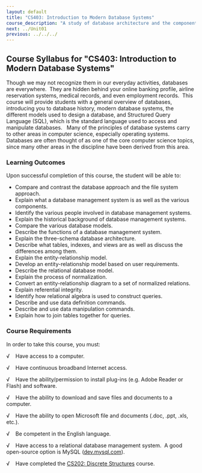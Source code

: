 ```yaml
---
layout: default
title: "CS403: Introduction to Modern Database Systems"
course_description: "A study of database architecture and the components used in implementation. Topics include using the Structured Query Language, file structures and access methods, database modeling, design, and user interface,components of database management systems, and information storage and retrieval."
next: ../Unit01
previous: ../../../
---
```

Course Syllabus for "CS403: Introduction to Modern Database Systems"
--------------------------------------------------------------------

Though we may not recognize them in our everyday activities, databases
are everywhere.  They are hidden behind your online banking profile,
airline reservation systems, medical records, and even employment
records.  This course will provide students with a general overview of
databases, introducing you to database history, modern database systems,
the different models used to design a database, and Structured Query
Language (SQL), which is the standard language used to access and
manipulate databases.   Many of the principles of database systems carry
to other areas in computer science, especially operating systems. 
Databases are often thought of as one of the core computer science
topics, since many other areas in the discipline have been derived from
this area.

### Learning Outcomes

Upon successful completion of this course, the student will be able
to:  
  

-   Compare and contrast the database approach and the file system
    approach.
-   Explain what a database management system is as well as the various
    components.
-   Identify the various people involved in database management systems.
-   Explain the historical background of database management systems.
-   Compare the various database models.
-   Describe the functions of a database management system.
-   Explain the three-schema database architecture.
-   Describe what tables, indexes, and views are as well as discuss the
    differences among them.
-   Explain the entity-relationship model.
-   Develop an entity-relationship model based on user requirements.
-   Describe the relational database model.
-   Explain the process of normalization.
-   Convert an entity-relationship diagram to a set of normalized
    relations.
-   Explain referential integrity.
-   Identify how relational algebra is used to construct queries.
-   Describe and use data definition commands.
-   Describe and use data manipulation commands.
-   Explain how to join tables together for queries.

### Course Requirements

In order to take this course, you must:  
  
 √    Have access to a computer.  
  
 √    Have continuous broadband Internet access.  
  
 √    Have the ability/permission to install plug-ins (e.g. Adobe Reader
or Flash) and software.  
  
 √    Have the ability to download and save files and documents to a
computer.  
  
 √    Have the ability to open Microsoft file and documents (.doc, .ppt,
.xls, etc.).  
  
 √    Be competent in the English language.  
  
 √    Have access to a relational database management system.  A good
open-source option is MySQL ([dev.mysql.com](http://dev.mysql.com)).  
  
 √    Have completed the [CS202: Discrete
Structures](http://www.saylor.org/courses/cs202/) course.  
  

